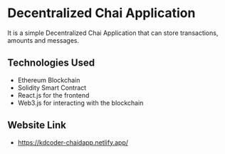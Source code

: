 # Decentralized Chai Application
It is a simple Decentralized Chai Application that can store transactions, amounts and messages.

## Technologies Used
- Ethereum Blockchain
- Solidity Smart Contract
- React.js for the frontend
- Web3.js for interacting with the blockchain
  
## Website Link
- https://kdcoder-chaidapp.netlify.app/

